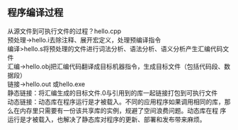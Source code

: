 ## 程序编译过程
从源文件到可执行文件的过程？hello.cpp  
预处理->hello.i去除注释、展开宏定义，处理预编译指令  
编译>hello.s将预处理的文件进行词法分析、语法分析、语义分析产生汇编代码文件  
汇编->hello.obj把汇编代码翻译成目标机器指令，生成目标文件（包括代码段、数据段）  
链接->hello.out 或hello.exe  
  静态链接：将汇编生成的目标文件.0与引用到的库一起链接打包到可执行文件  
  动态链接：动态库在程序运行是才被载入。不同的应用程序如果调用相同的库，那么在内存里只需要有一份该共享库的实例，规避了空间浪费问题。动态库在程   序运行是才被载入，也解决了静态库对程序的更新、部署和发布带来麻烦。

